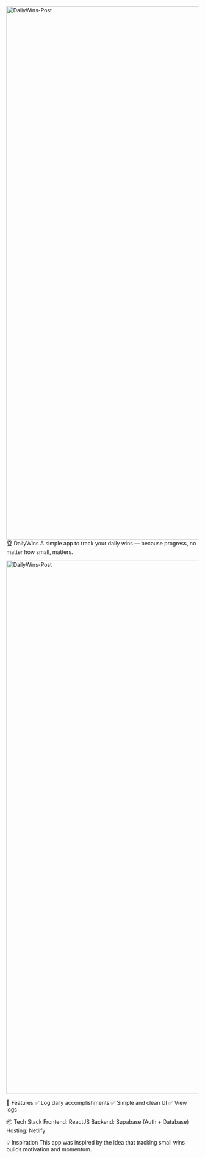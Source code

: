 <img width="1396" alt="DailyWins-Post" src="https://github.com/user-attachments/assets/5c2bd61a-040e-4f29-90c1-49eb0dcc1f51" />🏆 DailyWins
A simple app to track your daily wins — because progress, no matter how small, matters.

<img width="1396" alt="DailyWins-Post" src="https://github.com/user-attachments/assets/21ff0df4-ae6b-4e49-9564-fe9ac0801e26" />

🚀 Features
✅ Log daily accomplishments
✅ Simple and clean UI
✅ View logs

📦 Tech Stack
Frontend: ReactJS 
Backend: Supabase (Auth + Database)
Hosting: Netlify

💡 Inspiration
This app was inspired by the idea that tracking small wins builds motivation and momentum.
